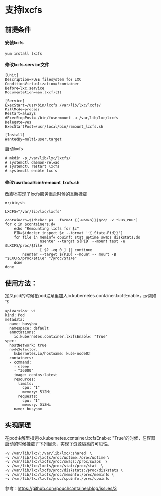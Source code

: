 # 支持lxcfs

## 前提条件
#### 安装lxcfs
```
yum install lxcfs
```

#### 修改lxcfs.service文件
```
[Unit]
Description=FUSE filesystem for LXC
ConditionVirtualization=!container
Before=lxc.service
Documentation=man:lxcfs(1)

[Service]
ExecStart=/usr/bin/lxcfs /var/lib/lxc/lxcfs/
KillMode=process
Restart=always
#ExecStopPost=-/bin/fusermount -u /var/lib/lxc/lxcfs
Delegate=yes
ExecStartPost=/usr/local/bin/remount_lxcfs.sh

[Install]
WantedBy=multi-user.target
```

启动lxcfs
```
# mkdir -p /var/lib/lxc/lxcfs/
# systemctl daemon-reload
# systemctl restart lxcfs
# systemctl enable lxcfs
```

#### 修改/usr/local/bin/remount_lxcfs.sh
改脚本实现了lxcfs服务重启时候的重新挂载
```
#!/bin/sh

LXCFS="/var/lib/lxc/lxcfs"

containers=$(docker ps --format {{.Names}}|grep -v "k8s_POD")
for c in $containers;do
	echo "Remounting lxcfs for $c"
	PID=$(docker inspect $c --format '{{.State.Pid}}')
	for file in meminfo cpuinfo stat uptime swaps diskstats;do
                nsenter --target ${PID} --mount test -e $LXCFS/proc/$file
                [ $? -eq 0 ] || continue 
		nsenter --target ${PID} --mount -- mount -B "$LXCFS/proc/$file" "/proc/$file"
	done
done
```

## 使用方法：
定义pod的时候在pod注解里加入io.kubernetes.container.lxcfsEnable，示例如下
```
apiVersion: v1
kind: Pod
metadata:
  name: busybox 
  namespace: default
  annotations:
    io.kubernetes.container.lxcfsEnable: "True"
spec:
  hostNetwork: true
  nodeSelector:
    kubernetes.io/hostname: kube-node03
  containers:
  - command:
    - sleep
    - "36000"
    image: centos:latest 
    resources:
      limits:
        cpu: "1"
        memory: 512Mi
      requests:
        cpu: "1"
        memory: 512Mi
    name: busybox
```

## 实现原理
在pod注解里指定io.kubernetes.container.lxcfsEnable: "True"的时候，在容器启动的时候挂载了下列目录，实现了资源隔离的可见性。
```
-v /var/lib/lxc/:/var/lib/lxc/:shared  \
-v /var/lib/lxc/lxcfs/proc/uptime:/proc/uptime \
-v /var/lib/lxc/lxcfs/proc/swaps:/proc/swaps  \
-v /var/lib/lxc/lxcfs/proc/stat:/proc/stat  \
-v /var/lib/lxc/lxcfs/proc/diskstats:/proc/diskstats \
-v /var/lib/lxc/lxcfs/proc/meminfo:/proc/meminfo \
-v /var/lib/lxc/lxcfs/proc/cpuinfo:/proc/cpuinfo
```
参考：https://github.com/pouchcontainer/blog/issues/3

